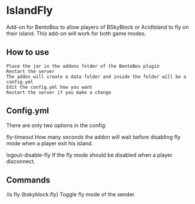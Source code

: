 # IslandFly

Add-on for BentoBox to allow players of BSkyBlock or AcidIsland to fly on their island. This add-on will work for both game modes.

## How to use

    Place the jar in the addons folder of the BentoBox plugin
    Restart the server
    The addon will create a data folder and inside the folder will be a config.yml
    Edit the config.yml how you want
    Restart the server if you make a change

## Config.yml

There are only two options in the config:

fly-timeout
How many seconds the addon will wait before disabling fly mode when a player exit his island.

logout-disable-fly
If the fly mode should be disabled when a player disconnect.

## Commands

/is fly (bskyblock.fly)
Toggle fly mode of the sender.